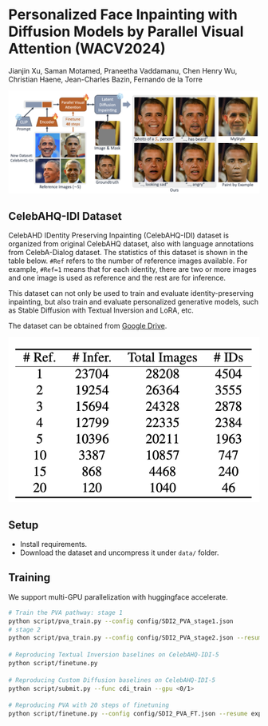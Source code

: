 # Personalized Face Inpainting with Diffusion Models by Parallel Visual Attention (WACV2024)

Jianjin Xu, Saman Motamed, Praneetha Vaddamanu, Chen Henry Wu, Christian Haene, Jean-Charles Bazin, Fernando de la Torre

![pipeline](static/teaser.png)

## CelebAHQ-IDI Dataset

CelebAHD IDentity Preserving Inpainting (CelebAHQ-IDI) dataset is organized from original CelebAHQ dataset, also with language annotations from CelebA-Dialog dataset.
The statistics of this dataset is shown in the table below.
`#Ref` refers to the number of reference images available.
For example, `#Ref=1` means that for each identity, there are two or more images and one image is used as reference and the rest are for inference.

This dataset can not only be used to train and evaluate identity-preserving inpainting, but also train and evaluate personalized generative models, such as Stable Diffusion with Textual Inversion and LoRA, etc.

The dataset can be obtained from [Google Drive](https://drive.google.com/drive/folders/1WIds-CixO_2obprhuyatWB8m1y9D0_Zn?usp=sharing).

![statistics](static/table.png)

## Setup

- Install requirements.
- Download the dataset and uncompress it under `data/` folder.

## Training

We support multi-GPU parallelization with huggingface accelerate.

```bash
# Train the PVA pathway: stage 1
python script/pva_train.py --config config/SDI2_PVA_stage1.json 
# stage 2
python script/pva_train.py --config config/SDI2_PVA_stage2.json --resume expr/celebahq/PVA/stage1/

# Reproducing Textual Inversion baselines on CelebAHQ-IDI-5
python script/finetune.py

# Reproducing Custom Diffusion baselines on CelebAHQ-IDI-5
python script/submit.py --func cdi_train --gpu <0/1>

# Reproducing PVA with 20 steps of finetuning
python script/finetune.py --config config/SDI2_PVA_FT.json --resume expr/celebahq/PVA/stage2/
```

